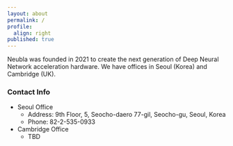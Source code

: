 ```yaml
---
layout: about
permalink: /
profile:
  align: right
published: true
---
```


Neubla was founded in 2021 to create the next generation of Deep Neural Network
acceleration hardware. We have offices in Seoul (Korea) and Cambridge (UK).

### Contact Info

* Seoul Office
  * Address: 9th Floor, 5, Seocho-daero 77-gil, Seocho-gu, Seoul, Korea
  * Phone: 82-2-535-0933
* Cambridge Office
  * TBD

<!--
#We can't disclose much
#information other than that as we are still in a stealth mode.
-->
